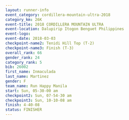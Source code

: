 ```yaml
---
layout: runner-info 
event_category: cordillera-mountain-ultra-2018 
category_km: 26K 
event-title: 2018 CORDILLERA MOUNTAIN ULTRA 
event-location: Dalupirip Itogon Benguet Philippines 
event-logo: 
event-date: 2018-03-03 
checkpoint-name2: Tenidi Hill Top (T-2) 
checkpoint-name3: Finish (T-3) 
overall_rank: 66
gender_rank: 24
category_rank: 5
bib: 26002
first_name: Inmaculada
last_name: Martinez
gender: F
team_name: Run Happy Manila
start: Sun, 05-30-00 am
checkpoint2: Sun, 07-54-30 am
checkpoint3: Sun, 10-10-08 am
finish: 4-40-08
status: FINISHER
---
```

